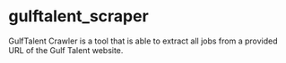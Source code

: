 # gulftalent_scraper
GulfTalent Crawler is a tool that is able to extract all jobs from a provided URL of the Gulf Talent website.
